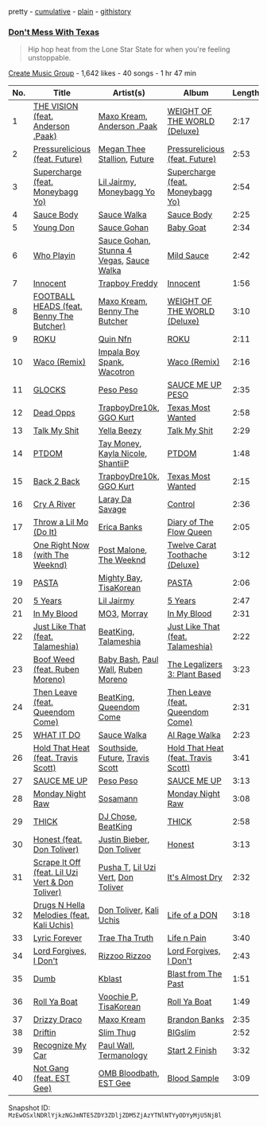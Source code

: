 pretty - [cumulative](/playlists/cumulative/1iiODxaiVpBp522dalIe9V.md) - [plain](/playlists/plain/1iiODxaiVpBp522dalIe9V) - [githistory](https://github.githistory.xyz/mackorone/spotify-playlist-archive/blob/main/playlists/plain/1iiODxaiVpBp522dalIe9V)

### [Don't Mess With Texas](https://open.spotify.com/playlist/1iiODxaiVpBp522dalIe9V)

> Hip hop heat from the Lone Star State for when you're feeling unstoppable.

[Create Music Group](https://open.spotify.com/user/5yxhjtdh364nu3usltc4act75) - 1,642 likes - 40 songs - 1 hr 47 min

| No. | Title | Artist(s) | Album | Length |
|---|---|---|---|---|
| 1 | [THE VISION \(feat\. Anderson .Paak\)](https://open.spotify.com/track/2346NnUy4Q6hvbMWOaNnC2) | [Maxo Kream](https://open.spotify.com/artist/6xS5PpBWaVYraexEkEjjXv), [Anderson .Paak](https://open.spotify.com/artist/3jK9MiCrA42lLAdMGUZpwa) | [WEIGHT OF THE WORLD \(Deluxe\)](https://open.spotify.com/album/5UH8fwsDbf7Rcc0BlhFobs) | 2:17 |
| 2 | [Pressurelicious \(feat\. Future\)](https://open.spotify.com/track/5ZWNnO9MyPfGrUHiGWHESB) | [Megan Thee Stallion](https://open.spotify.com/artist/181bsRPaVXVlUKXrxwZfHK), [Future](https://open.spotify.com/artist/1RyvyyTE3xzB2ZywiAwp0i) | [Pressurelicious \(feat\. Future\)](https://open.spotify.com/album/2Wm9AhTq7byuyEIx5QXVWJ) | 2:53 |
| 3 | [Supercharge \(feat\. Moneybagg Yo\)](https://open.spotify.com/track/5UoKOaI2Dg2a9Qgw5TsStq) | [Lil Jairmy](https://open.spotify.com/artist/2MqvNhgPzUzBXERkh00GDY), [Moneybagg Yo](https://open.spotify.com/artist/3tJoFztHeIJkJWMrx0td2f) | [Supercharge \(feat\. Moneybagg Yo\)](https://open.spotify.com/album/07ODE2Qy9EfewM8DVkW7ST) | 2:54 |
| 4 | [Sauce Body](https://open.spotify.com/track/01q8fSPaqOHmxFfmGSPxuf) | [Sauce Walka](https://open.spotify.com/artist/42yf4QkiE9a252krn9OUCb) | [Sauce Body](https://open.spotify.com/album/4NbgQYK3taGjeS04mCKjg5) | 2:25 |
| 5 | [Young Don](https://open.spotify.com/track/5Ue9OtM637kDF0nfzwrEGb) | [Sauce Gohan](https://open.spotify.com/artist/05tdr8wxoalGhDOMx38FhL) | [Baby Goat](https://open.spotify.com/album/5wSOVULiFUY3Gak8G4BPX8) | 2:34 |
| 6 | [Who Playin](https://open.spotify.com/track/2gYDj7bibTepM5NgpIi0xf) | [Sauce Gohan](https://open.spotify.com/artist/05tdr8wxoalGhDOMx38FhL), [Stunna 4 Vegas](https://open.spotify.com/artist/44IvvHRk2XF243QLA2VOa8), [Sauce Walka](https://open.spotify.com/artist/42yf4QkiE9a252krn9OUCb) | [Mild Sauce](https://open.spotify.com/album/65e2p05icdn9sJey3gRAKi) | 2:42 |
| 7 | [Innocent](https://open.spotify.com/track/2avmyABkpcU1mAt2eCqher) | [Trapboy Freddy](https://open.spotify.com/artist/2ZF0d4lkHLE6MIbVmpN6nN) | [Innocent](https://open.spotify.com/album/3Gu85oF6ks4XUKJ841VEET) | 1:56 |
| 8 | [FOOTBALL HEADS \(feat\. Benny The Butcher\)](https://open.spotify.com/track/7CDzXTlono3Rm1PEgWxMGR) | [Maxo Kream](https://open.spotify.com/artist/6xS5PpBWaVYraexEkEjjXv), [Benny The Butcher](https://open.spotify.com/artist/5Matrg5du62bXwer29cU5T) | [WEIGHT OF THE WORLD \(Deluxe\)](https://open.spotify.com/album/5UH8fwsDbf7Rcc0BlhFobs) | 3:10 |
| 9 | [ROKU](https://open.spotify.com/track/06LXe97w96150WPik2gRZ4) | [Quin Nfn](https://open.spotify.com/artist/3M1quhETLChtt9NHKVaajX) | [ROKU](https://open.spotify.com/album/5LQ2K1eNWz1zkdl0KVSofQ) | 2:11 |
| 10 | [Waco \(Remix\)](https://open.spotify.com/track/2ir8kSpW3fThRGMeEk9tVR) | [Impala Boy Spank](https://open.spotify.com/artist/2iJ3WL0BqwZuNHsMr8XYR1), [Wacotron](https://open.spotify.com/artist/4CAL0nDGvLhUfQEpwSLnUz) | [Waco \(Remix\)](https://open.spotify.com/album/2DXoZALlNjoRqU3tAy31fG) | 2:16 |
| 11 | [GLOCKS](https://open.spotify.com/track/0n3vuYZQVkJhsU5TEKpX1M) | [Peso Peso](https://open.spotify.com/artist/4sUMXGoB71qnOF7H691QGj) | [SAUCE ME UP PESO](https://open.spotify.com/album/7wPk7RKVEyu1bz0LlmwwVp) | 2:35 |
| 12 | [Dead Opps](https://open.spotify.com/track/79JnFCUxy8ay5QjMBVKjTC) | [TrapboyDre10k](https://open.spotify.com/artist/5HWorG0e96YIZj95zBgGm9), [GGO Kurt](https://open.spotify.com/artist/0vz5Vjiz8a9dq9PEBACdRG) | [Texas Most Wanted](https://open.spotify.com/album/73vl4508ybRcsAB9iFw8QT) | 2:58 |
| 13 | [Talk My Shit](https://open.spotify.com/track/3dRO3kKkuYX80XTzvnIhHN) | [Yella Beezy](https://open.spotify.com/artist/7kwCkEJ384PWm0UQW3hxjS) | [Talk My Shit](https://open.spotify.com/album/2iQMcX4Rm7wNAuAR7ArUxS) | 2:29 |
| 14 | [PTDOM](https://open.spotify.com/track/5BfbwG8kBqNoHFrBJ6Ygt6) | [Tay Money](https://open.spotify.com/artist/6R6EfP43F8ZuMcilsE4zs7), [Kayla Nicole](https://open.spotify.com/artist/0jL5A3JBu46MsYrr5JMPuT), [ShantiiP](https://open.spotify.com/artist/6LDmAUGAL9bDnQpu5dxBv5) | [PTDOM](https://open.spotify.com/album/4JdgeVZeAPBeU4niC1ueKh) | 1:48 |
| 15 | [Back 2 Back](https://open.spotify.com/track/556IoxqUDfAqrqYxVN6j7G) | [TrapboyDre10k](https://open.spotify.com/artist/5HWorG0e96YIZj95zBgGm9), [GGO Kurt](https://open.spotify.com/artist/0vz5Vjiz8a9dq9PEBACdRG) | [Texas Most Wanted](https://open.spotify.com/album/73vl4508ybRcsAB9iFw8QT) | 2:15 |
| 16 | [Cry A River](https://open.spotify.com/track/10nfwYkQRxxWuj02BkBeAh) | [Laray Da Savage](https://open.spotify.com/artist/4WfNX2LlcuKMJt7af2KoKr) | [Control](https://open.spotify.com/album/60QGT1MVWVrInvytIgxby0) | 2:36 |
| 17 | [Throw a Lil Mo \(Do It\)](https://open.spotify.com/track/4iTkqrEual8nNjBW7kZxpi) | [Erica Banks](https://open.spotify.com/artist/2SXhbucehn00OBVKhzxDyM) | [Diary of The Flow Queen](https://open.spotify.com/album/03CKGhq7xh22fxkhHGJxp2) | 2:05 |
| 18 | [One Right Now \(with The Weeknd\)](https://open.spotify.com/track/0UGyZR7RmVoYT0DBJCxTPy) | [Post Malone](https://open.spotify.com/artist/246dkjvS1zLTtiykXe5h60), [The Weeknd](https://open.spotify.com/artist/1Xyo4u8uXC1ZmMpatF05PJ) | [Twelve Carat Toothache \(Deluxe\)](https://open.spotify.com/album/50MzJhO0pMjTsfpeOmZ1so) | 3:12 |
| 19 | [PASTA](https://open.spotify.com/track/7yCnwyfRq6GSxmivcxnyKp) | [Mighty Bay](https://open.spotify.com/artist/6vAbPprzkLR2v8FpTgyYcV), [TisaKorean](https://open.spotify.com/artist/6lEhBhAv6HOopjXssi09cq) | [PASTA](https://open.spotify.com/album/4AMWdPPnZpFQTUwMXWsHjo) | 2:06 |
| 20 | [5 Years](https://open.spotify.com/track/55JPb1FVudHjZnFTvB8LPG) | [Lil Jairmy](https://open.spotify.com/artist/2MqvNhgPzUzBXERkh00GDY) | [5 Years](https://open.spotify.com/album/7gFrVtLi2Oy0EMYaHtNDQM) | 2:47 |
| 21 | [In My Blood](https://open.spotify.com/track/4hwMIdB0srOKoCqclPHVLU) | [MO3](https://open.spotify.com/artist/44JEJiBvti7NiEhAfzWstv), [Morray](https://open.spotify.com/artist/44vREmJC0OlVZjZaGLqVEd) | [In My Blood](https://open.spotify.com/album/734djBeY2I4FYSQ0zjTcMg) | 2:31 |
| 22 | [Just Like That \(feat\. Talameshia\)](https://open.spotify.com/track/1Xa0tng5IowVZCvPPvYEBx) | [BeatKing](https://open.spotify.com/artist/5L8p9kDnX2cgoI8VLUL2p4), [Talameshia](https://open.spotify.com/artist/4n3fpT6Uaodme60eQE0RoG) | [Just Like That \(feat\. Talameshia\)](https://open.spotify.com/album/3xKHsIyw0pZ257hZZ0GKNY) | 2:22 |
| 23 | [Boof Weed \(feat\. Ruben Moreno\)](https://open.spotify.com/track/1RxIRV6ROdQ7BcGxvOtkox) | [Baby Bash](https://open.spotify.com/artist/12PSlydMSjEHzSCj9X5qv7), [Paul Wall](https://open.spotify.com/artist/0k7Xl1pqI3tu8sSEjo5oEg), [Ruben Moreno](https://open.spotify.com/artist/7yjfxmPJoZJrwnHTL7XyoT) | [The Legalizers 3: Plant Based](https://open.spotify.com/album/6wZBDqiKHaV78vCFGqQnMW) | 3:23 |
| 24 | [Then Leave \(feat\. Queendom Come\)](https://open.spotify.com/track/2Xoc4gqPbBa3QHKpBLJ5l8) | [BeatKing](https://open.spotify.com/artist/5L8p9kDnX2cgoI8VLUL2p4), [Queendom Come](https://open.spotify.com/artist/0tFnayGz6sZxgRf1YS5VmI) | [Then Leave \(feat\. Queendom Come\)](https://open.spotify.com/album/5jFxVCrLnJFT1pDeJBgsYG) | 2:31 |
| 25 | [WHAT IT DO](https://open.spotify.com/track/4zC6mFyMk5bVSBpES75gtV) | [Sauce Walka](https://open.spotify.com/artist/42yf4QkiE9a252krn9OUCb) | [Al Rage Walka](https://open.spotify.com/album/5eXVjZxcQr9ltUYOoqc1An) | 2:23 |
| 26 | [Hold That Heat \(feat\. Travis Scott\)](https://open.spotify.com/track/6OrTKLtcF7EBayOV2QqkSK) | [Southside](https://open.spotify.com/artist/23DYJsw4uSCguIqiTIDtcN), [Future](https://open.spotify.com/artist/1RyvyyTE3xzB2ZywiAwp0i), [Travis Scott](https://open.spotify.com/artist/0Y5tJX1MQlPlqiwlOH1tJY) | [Hold That Heat \(feat\. Travis Scott\)](https://open.spotify.com/album/27rslGtWf5WEDhLlG05r12) | 3:41 |
| 27 | [SAUCE ME UP](https://open.spotify.com/track/6yjvYzFGeFRx7eH1AfBg9i) | [Peso Peso](https://open.spotify.com/artist/4sUMXGoB71qnOF7H691QGj) | [SAUCE ME UP](https://open.spotify.com/album/1tnKlEOJmVZfdI6KtGj3g9) | 3:13 |
| 28 | [Monday Night Raw](https://open.spotify.com/track/01Y5BE4gJm9Ccqt14KNb13) | [Sosamann](https://open.spotify.com/artist/3Bj81IbILbuj2uEwWXMdXI) | [Monday Night Raw](https://open.spotify.com/album/2SWTeoAr0tJQYpTNIYCWeU) | 3:08 |
| 29 | [THICK](https://open.spotify.com/track/0YYNIGKgAk34vZkV2NySie) | [DJ Chose](https://open.spotify.com/artist/28Jt29jw6Smc3ZkzALTouq), [BeatKing](https://open.spotify.com/artist/5L8p9kDnX2cgoI8VLUL2p4) | [THICK](https://open.spotify.com/album/3ftgaQdeWKruuVNUlsWbyh) | 2:58 |
| 30 | [Honest \(feat\. Don Toliver\)](https://open.spotify.com/track/116IS04a18L5lKQADerNeb) | [Justin Bieber](https://open.spotify.com/artist/1uNFoZAHBGtllmzznpCI3s), [Don Toliver](https://open.spotify.com/artist/4Gso3d4CscCijv0lmajZWs) | [Honest](https://open.spotify.com/album/3FYzzktY8TFWNCXVGfJZL6) | 3:13 |
| 31 | [Scrape It Off \(feat\. Lil Uzi Vert & Don Toliver\)](https://open.spotify.com/track/1dp8aQANyTRKssDeAYPiZe) | [Pusha T](https://open.spotify.com/artist/0ONHkAv9pCAFxb0zJwDNTy), [Lil Uzi Vert](https://open.spotify.com/artist/4O15NlyKLIASxsJ0PrXPfz), [Don Toliver](https://open.spotify.com/artist/4Gso3d4CscCijv0lmajZWs) | [It's Almost Dry](https://open.spotify.com/album/6o38CdD7CUlZDCFhjZYLDH) | 2:32 |
| 32 | [Drugs N Hella Melodies \(feat\. Kali Uchis\)](https://open.spotify.com/track/0IX5OFffosy8wk16m1IFCa) | [Don Toliver](https://open.spotify.com/artist/4Gso3d4CscCijv0lmajZWs), [Kali Uchis](https://open.spotify.com/artist/1U1el3k54VvEUzo3ybLPlM) | [Life of a DON](https://open.spotify.com/album/2WmJ5wp5wKBlIJE6FDAIBJ) | 3:18 |
| 33 | [Lyric Forever](https://open.spotify.com/track/1lKWj4OtNZHbMJRzrQPzRd) | [Trae Tha Truth](https://open.spotify.com/artist/49vCIUW46QY3L5vo1xVFoy) | [Life n Pain](https://open.spotify.com/album/76PAMDh1nAYBlUVO6KmYzg) | 3:40 |
| 34 | [Lord Forgives, I Don't](https://open.spotify.com/track/14yKklaeftP61YcsbzIDfR) | [Rizzoo Rizzoo](https://open.spotify.com/artist/2zaB41HXDxNghkA6X0fgXT) | [Lord Forgives, I Don't](https://open.spotify.com/album/3OuU06ISpBVfx4joRbhoWS) | 2:43 |
| 35 | [Dumb](https://open.spotify.com/track/7KjL4RtMVSpeh9z7ksP25d) | [Kblast](https://open.spotify.com/artist/3WyzXUbSj6GlWl379WjHOU) | [Blast from The Past](https://open.spotify.com/album/4LwbmDH8srglysGJtgg4YT) | 1:51 |
| 36 | [Roll Ya Boat](https://open.spotify.com/track/7HJPsOW4bdm5IQaUmJr36s) | [Voochie P](https://open.spotify.com/artist/4XxIlRzfz6UtWj0uYTlEy3), [TisaKorean](https://open.spotify.com/artist/6lEhBhAv6HOopjXssi09cq) | [Roll Ya Boat](https://open.spotify.com/album/79Uhig3lsJnBvjSxCU4OQ6) | 1:49 |
| 37 | [Drizzy Draco](https://open.spotify.com/track/6gxJg7WCL5xdQCyhm4COF2) | [Maxo Kream](https://open.spotify.com/artist/6xS5PpBWaVYraexEkEjjXv) | [Brandon Banks](https://open.spotify.com/album/2E5FdSQ0pyo7LHW7XxMYUi) | 2:35 |
| 38 | [Driftin](https://open.spotify.com/track/2PVYjOAvcQIQvjKN5tsCoE) | [Slim Thug](https://open.spotify.com/artist/0st5vgzw9XkH5ALJiUM1lE) | [BIGslim](https://open.spotify.com/album/3JgtydA6D88Q1yp6oOdxgl) | 2:52 |
| 39 | [Recognize My Car](https://open.spotify.com/track/4zCdZTazA86ShU74nSyRS6) | [Paul Wall](https://open.spotify.com/artist/0k7Xl1pqI3tu8sSEjo5oEg), [Termanology](https://open.spotify.com/artist/7oF48iRjggIDjtfRcmmMvl) | [Start 2 Finish](https://open.spotify.com/album/7aGwbdGoowlYgfEPTZENgT) | 3:32 |
| 40 | [Not Gang \(feat\. EST Gee\)](https://open.spotify.com/track/5FomOoKIQFmXKalg8ORKf0) | [OMB Bloodbath](https://open.spotify.com/artist/791JV2CttYVOeGa9F6Kdu3), [EST Gee](https://open.spotify.com/artist/4FlG0V0jhLO4qGpayFOphj) | [Blood Sample](https://open.spotify.com/album/1XTLPFNI7FRwXRytYL2ny3) | 3:09 |

Snapshot ID: `MzEwOSxlNDRlYjkzNGJmNTE5ZDY3ZDljZDM5ZjAzYTNlNTYyODYyMjU5NjBl`
